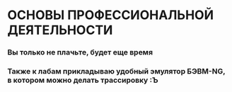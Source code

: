 # ОСНОВЫ ПРОФЕССИОНАЛЬНОЙ ДЕЯТЕЛЬНОСТИ

### Вы только не плачьте, будет еще время

### Также к лабам прикладываю удобный эмулятор БЭВМ-NG, в котором можно делать трассировку :Ъ